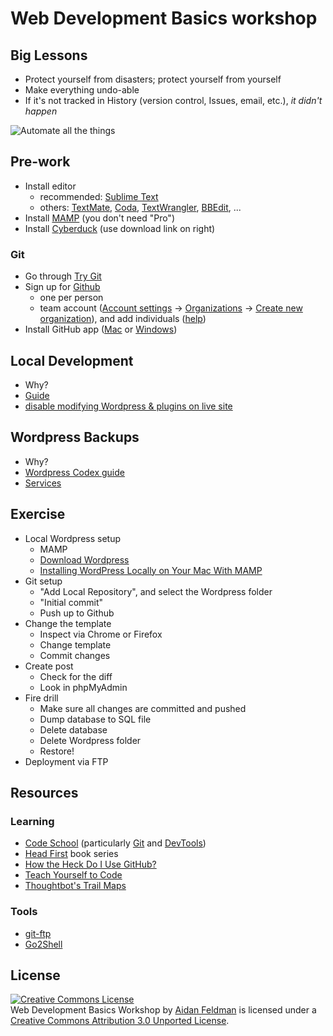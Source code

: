 # Web Development Basics workshop

## Big Lessons

* Protect yourself from disasters; protect yourself from yourself
* Make everything undo-able
* If it's not tracked in History (version control, Issues, email, etc.), *it didn't happen*

![Automate all the things](http://cdn.memegenerator.net/instances/400x/34643410.jpg)

## Pre-work

* Install editor
	* recommended: [Sublime Text](http://www.sublimetext.com/)
    * others: [TextMate](http://macromates.com/), [Coda](http://www.panic.com/coda/), [TextWrangler](http://www.barebones.com/products/textwrangler/), [BBEdit](http://www.barebones.com/products/bbedit/), ...
* Install [MAMP](http://www.mamp.info/) (you don't need "Pro")
* Install [Cyberduck](http://cyberduck.ch/) (use download link on right)

### Git

* Go through [Try Git](http://try.github.io/)
* Sign up for [Github](https://github.com/)
	* one per person
    * team account ([Account settings](https://github.com/settings/profile) -> [Organizations](https://github.com/settings/organizations) -> [Create new organization](https://github.com/account/organizations/new)), and add individuals ([help](https://help.github.com/categories/2/articles))
* Install GitHub app ([Mac](http://mac.github.com/) or [Windows](http://windows.github.com/))

## Local Development

* Why?
* [Guide](https://gist.github.com/afeld/5003570)
* [disable modifying Wordpress & plugins on live site](https://codex.wordpress.org/Editing_wp-config.php#Disable_Plugin_and_Theme_Update_and_Installation)

## Wordpress Backups

* Why?
* [Wordpress Codex guide](http://codex.wordpress.org/WordPress_Backups)
* [Services](http://www.stateofsearch.com/top-6-wordpress-backup-plugin-recommendations-for-2013/)

## Exercise

* Local Wordpress setup
    * MAMP
    * [Download Wordpress](http://wordpress.org/download/)
    * [Installing WordPress Locally on Your Mac With MAMP](http://codex.wordpress.org/Installing_WordPress_Locally_on_Your_Mac_With_MAMP)
* Git setup
    * "Add Local Repository", and select the Wordpress folder
    * "Initial commit"
    * Push up to Github
* Change the template
    * Inspect via Chrome or Firefox
    * Change template
    * Commit changes
* Create post
    * Check for the diff
    * Look in phpMyAdmin
* Fire drill
    * Make sure all changes are committed and pushed
    * Dump database to SQL file
    * Delete database
    * Delete Wordpress folder
    * Restore!
* Deployment via FTP

## Resources

### Learning

* [Code School](http://www.codeschool.com/) (particularly [Git](http://www.codeschool.com/courses/git-real) and [DevTools](http://www.codeschool.com/courses/discover-devtools))
* [Head First](http://headfirstlabs.com/) book series
* [How the Heck Do I Use GitHub?](http://lifehacker.com/5983680/how-the-heck-do-i-use-github)
* [Teach Yourself to Code](http://teachyourselftocode.com/)
* [Thoughtbot's Trail Maps](https://learn.thoughtbot.com/trails)

### Tools

* [git-ftp](https://github.com/git-ftp/git-ftp#readme)
* [Go2Shell](https://itunes.apple.com/us/app/go2shell/id445770608?mt=12)

## License

<a rel="license" href="http://creativecommons.org/licenses/by/3.0/deed.en_US"><img alt="Creative Commons License" style="border-width:0" src="http://i.creativecommons.org/l/by/3.0/88x31.png" /></a><br /><span xmlns:dct="http://purl.org/dc/terms/" href="http://purl.org/dc/dcmitype/Text" property="dct:title" rel="dct:type">Web Development Basics Workshop</span> by <a xmlns:cc="http://creativecommons.org/ns#" href="https://github.com/afeld/web_dev_basics" property="cc:attributionName" rel="cc:attributionURL">Aidan Feldman</a> is licensed under a <a rel="license" href="http://creativecommons.org/licenses/by/3.0/deed.en_US">Creative Commons Attribution 3.0 Unported License</a>.
